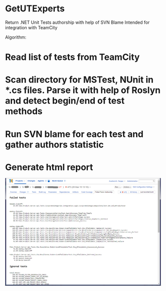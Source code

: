 # GetUTExperts
Return .NET Unit Tests authorship with help of SVN Blame
Intended for integration with TeamCity

Algorithm:
# Read list of tests from TeamCity
# Scan directory for MSTest, NUnit in *.cs files. Parse it with help of Roslyn and detect begin/end of test methods
# Run SVN blame for each test and gather authors statistic
# Generate html report

![TeamCity Report](https://github.com/azarkevich/GetUTExperts/blob/master/doc/GetUTExprts.png)
